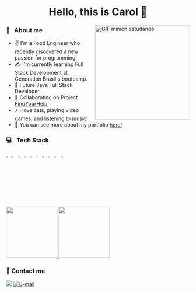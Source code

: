 <h1 align="center"> Hello, this is Carol 👋</h1>
<img align="right" alt="GIF minion estudando" src="https://media.giphy.com/media/IoP0PvbbSWGAM/giphy.gif" width="260"/>
   
   ### :raising_hand: &nbsp; About me
   - ✌️ I'm a Food Engineer who recently discovered a new passion for programming!
   - ✍️ I'm currently learning Full Stack Development at Generation Brasil's bootcamp.
   - 🔆 Future Java Full Stack Developer
   - :open_file_folder: Collaborating on Project <a href="https://github.com/athosgpm/ProjetoIntegrador_findYourHelp">FindYourHelp</a>
   - ⚡ I love cats, playing video games, and listening to music!
   - 🔆 You can see more about my portfolio <a href="https://github.com/Carolguida/portifolio/blob/main/README.md"> here! </a>
  
 ### 💻 &nbsp; Tech Stack
<p align="left">
<img src = "https://upload.wikimedia.org/wikipedia/pt/3/30/Java_programming_language_logo.svg" width ="2%"> <img src = "https://upload.wikimedia.org/wikipedia/commons/thumb/6/61/HTML5_logo_and_wordmark.svg/1200px-HTML5_logo_and_wordmark.svg.png" width="3.2%">  <img src = "https://upload.wikimedia.org/wikipedia/commons/thumb/d/d5/CSS3_logo_and_wordmark.svg/1200px-CSS3_logo_and_wordmark.svg.png" width="2.2%">  <img src = "https://upload.wikimedia.org/wikipedia/commons/thumb/9/99/Unofficial_JavaScript_logo_2.svg/480px-Unofficial_JavaScript_logo_2.svg.png" width="2.5%">   <img src = "https://getbootstrap.com/docs/4.0/assets/brand/bootstrap-social-logo.png" width="2.5%"> <img src = "https://img.icons8.com/color/452/nodejs.png" width="2.5%">  <img src = "https://miro.medium.com/max/816/1*mn6bOs7s6Qbao15PMNRyOA.png" width="2.5%"> <img src = "https://angular.io/assets/images/logos/angular/angular.png" width="2.7%"> <img src = "https://pngimg.com/uploads/mysql/mysql_PNG23.png" width="3%">   <img src = "https://git-scm.com/images/logos/downloads/Git-Icon-1788C.png" width="2%">
</p>
<p align="left">
<a href="https://github.com/Carolguida">
  <img height="140em" src="https://github-readme-stats-eight-theta.vercel.app/api?username=Carolguida&show_icons=true&theme=algolia&include_all_commits=true&count_private=true"/>
  <img height="140em" src="https://github-readme-stats-eight-theta.vercel.app/api/top-langs/?username=Carolguida&layout=compact&langs_count=8&theme=algolia"/>
</a>
</p>

### :speech_balloon: Contact me
<p align="left">
<a href ="https://www.linkedin.com/in/carolina-guida/"><img src = "https://img.shields.io/badge/linkedin-%230077B5.svg?&style=for-the-badge&logo=linkedin&logoColor=white"/></a>
<a href ="mailto:carolinaguidaa@gmail.com"><img alt="E-mail" src="https://img.shields.io/badge/Gmail-D14836?style=for-the-badge&logo=gmail&logoColor=white"/></a>
</p>
 
           

